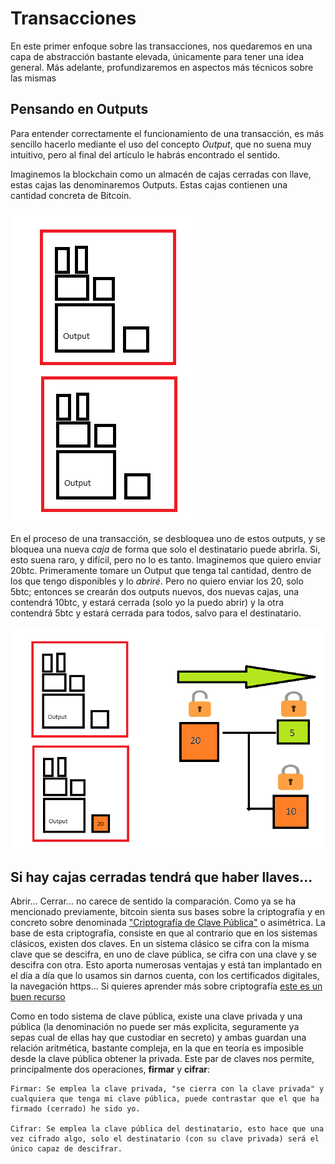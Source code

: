 # Transacciones

En este primer enfoque sobre las transacciones, nos quedaremos en una capa de abstracción bastante elevada, únicamente para tener una idea general. Más adelante, profundizaremos en aspectos más técnicos sobre las mismas

## Pensando en Outputs

Para entender correctamente el funcionamiento de una transacción, es más sencillo hacerlo mediante el uso del concepto *Output*, que no suena muy intuitivo, pero al final del artículo le habrás encontrado el sentido.

Imaginemos la blockchain como un almacén de cajas cerradas con llave, estas cajas las denominaremos Outputs. Estas cajas contienen una cantidad concreta de Bitcoin.

![Output](/images/outpu1.png)

En el proceso de una transacción, se desbloquea uno de estos outputs, y se bloquea una nueva *caja* de forma que solo el destinatario puede abrirla. Si, esto suena raro, y difícil, pero no lo es tanto. Imaginemos que quiero enviar 20btc. Primeramente tomare un Output que tenga tal cantidad, dentro de los que tengo disponibles y lo *abriré*. Pero no quiero enviar los 20, solo 5btc; entonces se crearán dos outputs nuevos, dos nuevas cajas, una contendrá 10btc, y estará cerrada (solo yo la puedo abrir) y la otra contendrá 5btc y estará cerrada para todos, salvo para el destinatario.

![Transaccion](/images/outpu2.png)

## Si hay cajas cerradas tendrá que haber llaves...

Abrir... Cerrar... no carece de sentido la comparación. Como ya se ha mencionado previamente, bitcoin sienta sus bases sobre la criptografía y en concreto sobre denominada ["Criptografía de Clave Pública"](https://en.wikipedia.org/wiki/Public-key_cryptography) o asimétrica. La base de esta criptografía, consiste en que al contrario que en los sistemas clásicos, existen dos claves. En un sistema clásico se cifra con la misma clave que se descifra, en uno de clave pública, se cifra con una clave y se descifra con otra. Esto aporta numerosas ventajas y está tan implantado en el día a día que lo usamos sin darnos cuenta, con los certificados digitales, la navegación https... Si quieres aprender más sobre criptografía [este es un buen recurso](https://www.cryptool.org/en/jct/)

Como en todo sistema de clave pública, existe una clave privada y una pública (la denominación no puede ser más explicita, seguramente ya sepas cual de ellas hay que custodiar en secreto) y ambas guardan una relación aritmética, bastante compleja, en la que en teoría es imposible desde la clave pública obtener la privada. Este par de claves nos permite, principalmente dos operaciones, **firmar** y **cifrar**:
````
Firmar: Se emplea la clave privada, "se cierra con la clave privada" y cualquiera que tenga mi clave pública, puede contrastar que el que ha firmado (cerrado) he sido yo.

Cifrar: Se emplea la clave pública del destinatario, esto hace que una vez cifrado algo, solo el destinatario (con su clave privada) será el único capaz de descifrar.
````

